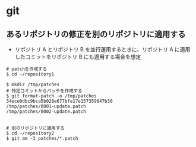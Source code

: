 # git

## あるリポジトリの修正を別のリポジトリに適用する

- リポジトリ A とリポジトリ B を並行運用するときに、リポジトリ A に適用したコミットをリポジトリ B にも適用する場合を想定

```
# patchを作成する
$ cd ~/repository1

$ mkdir /tmp/patches
# 特定コミットからパッチを作成する
$ git format-patch -o /tmp/patches 34ece0dbc9bca5b028e677bfe17e157359047b30
/tmp/patches/0001-update.patch
/tmp/patches/0002-update.patch


# 別のリポジトリに適用する
$ cd ~/repository2
$ git am -3 patches/*.patch
```
